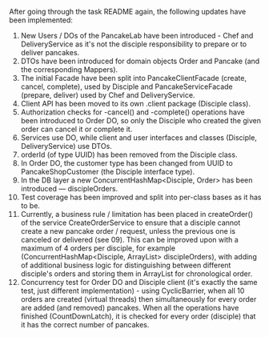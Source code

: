 After going through the task README again, the following updates have been implemented:

01. New Users / DOs of the PancakeLab have been introduced - Chef and DeliveryService as
    it's not the disciple responsibility to prepare or to deliver pancakes.
02. DTOs have been introduced for domain objects Order and Pancake (and the corresponding Mappers).
03. The initial Facade have been split into PancakeClientFacade (create, cancel, complete), used by Disciple 
    and PancakeServiceFacade (prepare, deliver) used by Chef and DeliveryService.
04. Client API has been moved to its own .client package (Disciple class).
05. Authorization checks for -cancel() and -complete() operations have been introduced to Order DO, 
    so only the Disciple who created the given order can cancel it or complete it.
06. Services use DO, while client and user interfaces and classes (Disciple, DeliveryService) use DTOs.
07. orderId (of type UUID) has been removed from the Disciple class.
08. In Order DO, the customer type has been changed from UUID to PancakeShopCustomer (the Disciple interface type).
09. In the DB layer a new ConcurrentHashMap<Disciple, Order> has been introduced — discipleOrders.
10. Test coverage has been improved and split into per-class bases as it has to be.
11. Currently, a business rule / limitation has been placed in createOrder() of the service CreateOrderService
    to ensure that a disciple cannot create a new pancake order / request, unless the previous one is canceled
    or delivered (see 09). This can be improved upon with a maximum of 4 orders per disciple, for example
    (ConcurrentHashMap<Disciple, ArrayList<Order>> discipleOrders), with adding of additional business logic 
    for distinguishing between different disciple's orders and storing them in ArrayList for chronological order.
12. Concurrency test for Order DO and Disciple client (it's exactly the same test, just different implementation) - 
    using CyclicBarrier, when all 10 orders are created (virtual threads) then simultaneously for every order
    are added (and removed) pancakes. When all the operations have finished (CountDownLatch), it is checked for
    every order (disciple) that it has the correct number of pancakes.